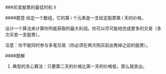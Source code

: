 ###买卖股票的最佳时机 II

####题意
给定一个数组，它的第 i 个元素是一支给定股票第 i 天的价格。

设计一个算法来计算你所能获取的最大利润。你可以尽可能地完成更多的交易（多次买卖一支股票）。
       
注意：你不能同时参与多笔交易（你必须在再次购买前出售掉之前的股票）。

####题解
1. 典型的贪心算法：只要第二天的价格比第一天的价格低，那么就卖出。